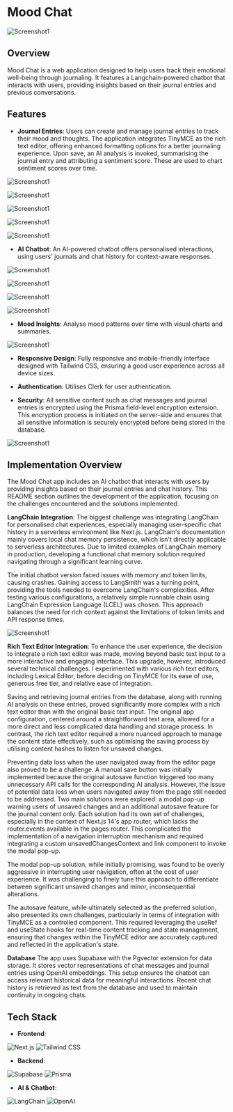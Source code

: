 # Mood Chat

![Screenshot1](https://res.cloudinary.com/drbz4rq7y/image/upload/v1708660386/Screenshot_from_2024-02-23_03-52-53_vsx82z.png)

## Overview

Mood Chat is a web application designed to help users track their emotional well-being through journaling. It features a Langchain-powered chatbot that interacts with users, providing insights based on their journal entries and previous conversations.

## Features

- **Journal Entries**: Users can create and manage journal entries to track their mood and thoughts. The application integrates TinyMCE as the rich text editor, offering enhanced formatting options for a better journaling experience. Upon save, an AI analysis is invoked, summarising the journal entry and attributing a sentiment score. These are used to chart sentiment scores over time.

![Screenshot1](https://res.cloudinary.com/drbz4rq7y/image/upload/v1708659945/Screenshot_from_2024-02-23_03-44-11_bbcqml.png)

![Screenshot1](https://res.cloudinary.com/drbz4rq7y/image/upload/v1708009292/Screenshot_from_2024-02-15_15-01-19_pvfykk.png)

![Screenshot1](https://res.cloudinary.com/drbz4rq7y/image/upload/v1707957964/Screenshot_from_2024-02-15_00-45-32_tdruzl.png)

![Screenshot1](https://res.cloudinary.com/drbz4rq7y/image/upload/v1708660127/Screenshot_from_2024-02-23_03-47-28_yn9xyw.png)

![Screenshot1](https://res.cloudinary.com/drbz4rq7y/image/upload/v1708725010/Screenshot_from_2024-02-23_21-49-34_v6feuo.png)

- **AI Chatbot**: An AI-powered chatbot offers personalised interactions, using users' journals and chat history for context-aware responses.

![Screenshot1](https://res.cloudinary.com/drbz4rq7y/image/upload/v1709038949/Screenshot_from_2024-02-27_13-02-06_ghzh60.png)

![Screenshot1](https://res.cloudinary.com/drbz4rq7y/image/upload/v1708492528/Screenshot_from_2024-02-21_05-15-18_otmliv.png)

![Screenshot1](https://res.cloudinary.com/drbz4rq7y/image/upload/v1709040595/Screenshot_from_2024-02-27_13-29-40_emccks.png)

![Screenshot1](https://res.cloudinary.com/drbz4rq7y/image/upload/v1708010037/Screenshot_from_2024-02-15_15-13-15_l0m0x7.png)

- **Mood Insights**: Analyse mood patterns over time with visual charts and summaries.

![Screenshot1](https://res.cloudinary.com/drbz4rq7y/image/upload/v1708010194/Screenshot_from_2024-02-15_15-16-15_tddiuf.png)

- **Responsive Design**: Fully responsive and mobile-friendly interface designed with Tailwind CSS, ensuring a good user experience across all device sizes.

- **Authentication**: Utilises Clerk for user authentication.

- **Security**: All sensitive content such as chat messages and journal entries is encrypted using the Prisma field-level encryption extension. This encryption process is initiated on the server-side and ensures that all sensitive information is securely encrypted before being stored in the database.

![Screenshot1](https://res.cloudinary.com/drbz4rq7y/image/upload/v1708891452/Screenshot_from_2024-02-25_20-04-03_syet6z.png)

## Implementation Overview

The Mood Chat app includes an AI chatbot that interacts with users by providing insights based on their journal entries and chat history. This README section outlines the development of the application, focusing on the challenges encountered and the solutions implemented.

**LangChain Integration**: The biggest challenge was integrating LangChain for personalised chat experiences, especially managing user-specific chat history in a serverless environment like Next.js. LangChain's documentation mainly covers local chat memory persistence, which isn't directly applicable to serverless architectures. Due to limited examples of LangChain memory in production, developing a functional chat memory solution required navigating through a significant learning curve.

The initial chatbot version faced issues with memory and token limits, causing crashes. Gaining access to LangSmith was a turning point, providing the tools needed to overcome LangChain's complexities. After testing various configurations, a relatively simple runnable chain using LangChain Expression Language (LCEL) was chosen. This approach balances the need for rich context against the limitations of token limits and API response times.

![Screenshot1](https://res.cloudinary.com/drbz4rq7y/image/upload/v1708043195/Screenshot_from_2024-02-16_00-26-16_vgjwfu.png)

**Rich Text Editor Integration**: To enhance the user experience, the decision to integrate a rich text editor was made, moving beyond basic text input to a more interactive and engaging interface. This upgrade, however, introduced several technical challenges. I experimented with various rich text editors, including Lexical Editor, before deciding on TinyMCE for its ease of use, generous free tier, and relative ease of integration.

Saving and retrieving journal entries from the database, along with running AI analysis on these entries, proved significantly more complex with a rich text editor than with the original basic text input. The original app configuration, centered around a straightforward text area, allowed for a more direct and less complicated data handling and storage process. In contrast, the rich text editor required a more nuanced approach to manage the content state effectively, such as optimising the saving process by utilising content hashes to listen for unsaved changes.

Preventing data loss when the user navigated away from the editor page also proved to be a challenge. A manual save button was initially implemented because the original autosave function triggered too many unnecessary API calls for the corresponding AI analysis. However, the issue of potential data loss when users navigated away from the page still needed to be addressed. Two main solutions were explored: a modal pop-up warning users of unsaved changes and an additional autosave feature for the journal content only. Each solution had its own set of challenges, especially in the context of Next.js 14's app router, which lacks the router.events available in the pages router. This complicated the implementation of a navigation interruption mechanism and required integrating a custom unsavedChangesContext and link component to invoke the modal pop-up.

The modal pop-up solution, while initially promising, was found to be overly aggressive in interrupting user navigation, often at the cost of user experience. It was challenging to finely tune this approach to differentiate between significant unsaved changes and minor, inconsequential alterations.

The autosave feature, while ultimately selected as the preferred solution, also presented its own challenges, particularly in terms of integration with TinyMCE as a controlled component. This required leveraging the useRef and useState hooks for real-time content tracking and state management, ensuring that changes within the TinyMCE editor are accurately captured and reflected in the application's state.

**Database** The app uses Supabase with the Pgvector extension for data storage. It stores vector representations of chat messages and journal entries using OpenAI embeddings. This setup ensures the chatbot can access relevant historical data for meaningful interactions. Recent chat history is retrieved as text from the database and used to maintain continuity in ongoing chats.

## Tech Stack

- **Frontend**:

![Next.js](https://img.shields.io/badge/-Next.js-000000?style=for-the-badge&logo=next.js&logoColor=white)
![Tailwind CSS](https://img.shields.io/badge/-Tailwind_CSS-38B2AC?style=for-the-badge&logo=tailwind-css&logoColor=white)

- **Backend**:

![Supabase](https://img.shields.io/badge/-Supabase-3ECF8E?style=for-the-badge&logo=supabase&logoColor=white)
![Prisma](https://img.shields.io/badge/-Prisma-3982CE?style=for-the-badge&logo=prisma&logoColor=white)

- **AI & Chatbot**:

![LangChain](https://img.shields.io/badge/-LangChain-FFA500?style=for-the-badge&logo=langchain&logoColor=white)
![OpenAI](https://img.shields.io/badge/-OpenAI-412991?style=for-the-badge&logo=openai&logoColor=white)
